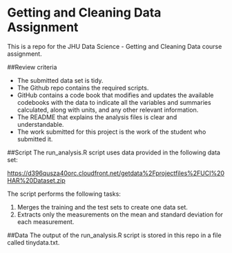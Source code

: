 # Getting and Cleaning Data Assignment
This is a repo for the JHU Data Science - Getting and Cleaning Data course assignment.

##Review criteria
* The submitted data set is tidy.
* The Github repo contains the required scripts.
* GitHub contains a code book that modifies and updates the available codebooks with the data to indicate all the variables and summaries calculated, along with units, and any other relevant information.
* The README that explains the analysis files is clear and understandable.
* The work submitted for this project is the work of the student who submitted it.

##Script
The run_analysis.R script uses data provided in the following data set:

https://d396qusza40orc.cloudfront.net/getdata%2Fprojectfiles%2FUCI%20HAR%20Dataset.zip

The script performs the following tasks:
1. Merges the training and the test sets to create one data set.
2. Extracts only the measurements on the mean and standard deviation for each measurement.


##Data
The output of the run_analysis.R script is stored in this repo in a file called tinydata.txt.
